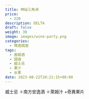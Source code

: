 ```yaml
---
title: 神祕三角洲
price:
  - 220
description: DELTA
draft: false
weight: 30
image: images/wine-party.png
categories:
  - 啤酒調酒
tags:
  - 香甜酒
  - 調酒
  - 威士忌
  - 果汁
  - 水果
date: 2023-08-22T20:21:15+08:00
---
```

威士忌 ＋南方安逸酒 ＋萊姆汁 +奇異果片